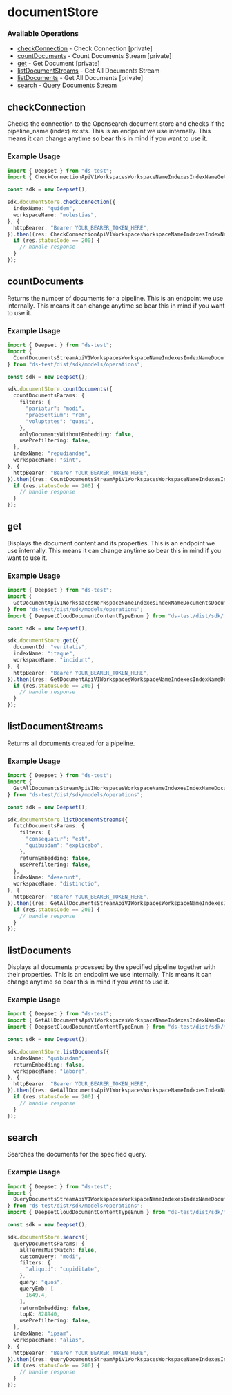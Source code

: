 # documentStore

### Available Operations

* [checkConnection](#checkconnection) - Check Connection [private]
* [countDocuments](#countdocuments) - Count Documents Stream [private]
* [get](#get) - Get Document [private]
* [listDocumentStreams](#listdocumentstreams) - Get All Documents Stream
* [listDocuments](#listdocuments) - Get All Documents [private]
* [search](#search) - Query Documents Stream

## checkConnection

Checks the connection to the Opensearch document store and checks if the pipeline_name (index) exists. This is an endpoint we use internally. This means it can change anytime so bear this in mind if you want to use it.

### Example Usage

```typescript
import { Deepset } from "ds-test";
import { CheckConnectionApiV1WorkspacesWorkspaceNameIndexesIndexNameGetResponse } from "ds-test/dist/sdk/models/operations";

const sdk = new Deepset();

sdk.documentStore.checkConnection({
  indexName: "quidem",
  workspaceName: "molestias",
}, {
  httpBearer: "Bearer YOUR_BEARER_TOKEN_HERE",
}).then((res: CheckConnectionApiV1WorkspacesWorkspaceNameIndexesIndexNameGetResponse) => {
  if (res.statusCode == 200) {
    // handle response
  }
});
```

## countDocuments

Returns the number of documents for a pipeline. This is an endpoint we use internally. This means it can change anytime so bear this in mind if you want to use it.

### Example Usage

```typescript
import { Deepset } from "ds-test";
import {
  CountDocumentsStreamApiV1WorkspacesWorkspaceNameIndexesIndexNameDocumentsCountPostResponse,
} from "ds-test/dist/sdk/models/operations";

const sdk = new Deepset();

sdk.documentStore.countDocuments({
  countDocumentsParams: {
    filters: {
      "pariatur": "modi",
      "praesentium": "rem",
      "voluptates": "quasi",
    },
    onlyDocumentsWithoutEmbedding: false,
    usePrefiltering: false,
  },
  indexName: "repudiandae",
  workspaceName: "sint",
}, {
  httpBearer: "Bearer YOUR_BEARER_TOKEN_HERE",
}).then((res: CountDocumentsStreamApiV1WorkspacesWorkspaceNameIndexesIndexNameDocumentsCountPostResponse) => {
  if (res.statusCode == 200) {
    // handle response
  }
});
```

## get

Displays the document content and its properties. This is an endpoint we use internally. This means it can change anytime so bear this in mind if you want to use it.

### Example Usage

```typescript
import { Deepset } from "ds-test";
import {
  GetDocumentApiV1WorkspacesWorkspaceNameIndexesIndexNameDocumentsDocumentIdGetResponse,
} from "ds-test/dist/sdk/models/operations";
import { DeepsetCloudDocumentContentTypeEnum } from "ds-test/dist/sdk/models/shared";

const sdk = new Deepset();

sdk.documentStore.get({
  documentId: "veritatis",
  indexName: "itaque",
  workspaceName: "incidunt",
}, {
  httpBearer: "Bearer YOUR_BEARER_TOKEN_HERE",
}).then((res: GetDocumentApiV1WorkspacesWorkspaceNameIndexesIndexNameDocumentsDocumentIdGetResponse) => {
  if (res.statusCode == 200) {
    // handle response
  }
});
```

## listDocumentStreams

Returns all documents created for a pipeline.

### Example Usage

```typescript
import { Deepset } from "ds-test";
import {
  GetAllDocumentsStreamApiV1WorkspacesWorkspaceNameIndexesIndexNameDocumentsStreamPostResponse,
} from "ds-test/dist/sdk/models/operations";

const sdk = new Deepset();

sdk.documentStore.listDocumentStreams({
  fetchDocumentsParams: {
    filters: {
      "consequatur": "est",
      "quibusdam": "explicabo",
    },
    returnEmbedding: false,
    usePrefiltering: false,
  },
  indexName: "deserunt",
  workspaceName: "distinctio",
}, {
  httpBearer: "Bearer YOUR_BEARER_TOKEN_HERE",
}).then((res: GetAllDocumentsStreamApiV1WorkspacesWorkspaceNameIndexesIndexNameDocumentsStreamPostResponse) => {
  if (res.statusCode == 200) {
    // handle response
  }
});
```

## listDocuments

Displays all documents processed by the specified pipeline together with their properties. This is an endpoint we use internally. This means it can change anytime so bear this in mind if you want to use it.

### Example Usage

```typescript
import { Deepset } from "ds-test";
import { GetAllDocumentsApiV1WorkspacesWorkspaceNameIndexesIndexNameDocumentsGetResponse } from "ds-test/dist/sdk/models/operations";
import { DeepsetCloudDocumentContentTypeEnum } from "ds-test/dist/sdk/models/shared";

const sdk = new Deepset();

sdk.documentStore.listDocuments({
  indexName: "quibusdam",
  returnEmbedding: false,
  workspaceName: "labore",
}, {
  httpBearer: "Bearer YOUR_BEARER_TOKEN_HERE",
}).then((res: GetAllDocumentsApiV1WorkspacesWorkspaceNameIndexesIndexNameDocumentsGetResponse) => {
  if (res.statusCode == 200) {
    // handle response
  }
});
```

## search

Searches the documents for the specified query.

### Example Usage

```typescript
import { Deepset } from "ds-test";
import {
  QueryDocumentsStreamApiV1WorkspacesWorkspaceNameIndexesIndexNameDocumentsQueryPostResponse,
} from "ds-test/dist/sdk/models/operations";
import { DeepsetCloudDocumentContentTypeEnum } from "ds-test/dist/sdk/models/shared";

const sdk = new Deepset();

sdk.documentStore.search({
  queryDocumentsParams: {
    allTermsMustMatch: false,
    customQuery: "modi",
    filters: {
      "aliquid": "cupiditate",
    },
    query: "quos",
    queryEmb: [
      1649.4,
    ],
    returnEmbedding: false,
    topK: 828940,
    usePrefiltering: false,
  },
  indexName: "ipsam",
  workspaceName: "alias",
}, {
  httpBearer: "Bearer YOUR_BEARER_TOKEN_HERE",
}).then((res: QueryDocumentsStreamApiV1WorkspacesWorkspaceNameIndexesIndexNameDocumentsQueryPostResponse) => {
  if (res.statusCode == 200) {
    // handle response
  }
});
```
